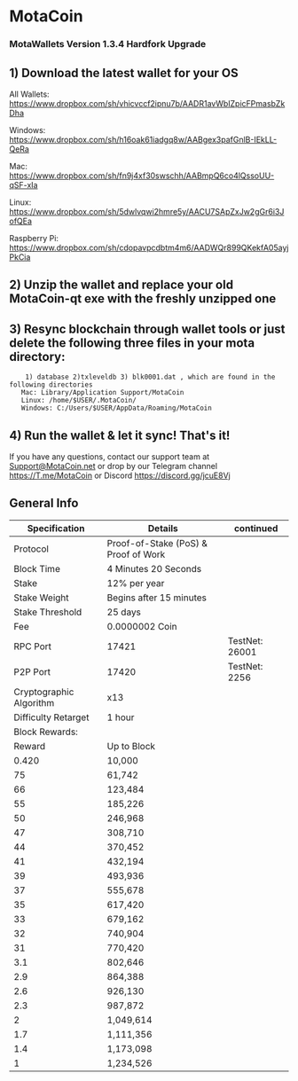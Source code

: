 <h1>MotaCoin</h1>
<h3>MotaWallets Version 1.3.4 Hardfork Upgrade <h3>


## 1) Download the latest wallet for your OS

All Wallets: https://www.dropbox.com/sh/vhicvccf2ipnu7b/AADR1avWbIZpicFPmasbZkDha

Windows: https://www.dropbox.com/sh/h16oak61iadgq8w/AABgex3pafGnlB-IEkLL-QeRa

Mac: https://www.dropbox.com/sh/fn9j4xf30swschh/AABmpQ6co4lQssoUU-qSF-xIa

Linux: https://www.dropbox.com/sh/5dwlvqwi2hmre5y/AACU7SApZxJw2gGr6i3JofQEa

Raspberry Pi: https://www.dropbox.com/sh/cdopavpcdbtm4m6/AADWQr899QKekfA05ayjPkCia

## 2) Unzip the wallet and replace your old MotaCoin-qt exe with the freshly unzipped one

## 3) Resync blockchain through wallet tools or just delete the following three files in your mota directory:
		1) database 2)txleveldb 3) blk0001.dat , which are found in the following directories 
       Mac: Library/Application Support/MotaCoin
       Linux: /home/$USER/.MotaCoin/
       Windows: C:/Users/$USER/AppData/Roaming/MotaCoin
         
## 4) Run the wallet & let it sync! That's it!

If you have any questions, contact our support team at Support@MotaCoin.net or drop by our Telegram channel https://T.me/MotaCoin or Discord https://discord.gg/jcuE8Vj






## General Info
| Specification  | Details |	continued |
| ------------- | ------------- | ------------- |
| Protocol  |  Proof-of-Stake (PoS) & Proof of Work|
| Block Time  | 4 Minutes 20 Seconds |
| Stake  | 12% per year |
| Stake Weight | Begins after 15 minutes |
| Stake Threshold | 25 days |
| Fee | 0.0000002 Coin |
| RPC Port  | 17421  |  TestNet: 26001
| P2P Port | 17420 |  TestNet: 2256
| Cryptographic Algorithm  | x13  |
| Difficulty Retarget  | 1 hour |
| Block Rewards:
Reward | Up to Block   |  
0.420 |   10,000      |   
75    |   61,742      |  
66    |  123,484      |  
55    |  185,226      | 
50    |  246,968      |  
47    |  308,710      | 
44    |  370,452      |  
41    |  432,194      |  
39    |  493,936      | 
37    |  555,678      | 
35    |  617,420      | 
33    |  679,162      | 
32    |  740,904      | 
31    |  770,420      | 
3.1   |  802,646      |
2.9   |  864,388      |
2.6   |  926,130      | 
2.3   |  987,872      |  
2     |  1,049,614    | 
1.7   |  1,111,356    |  
1.4   |  1,173,098    |  
1     |  1,234,526    |
